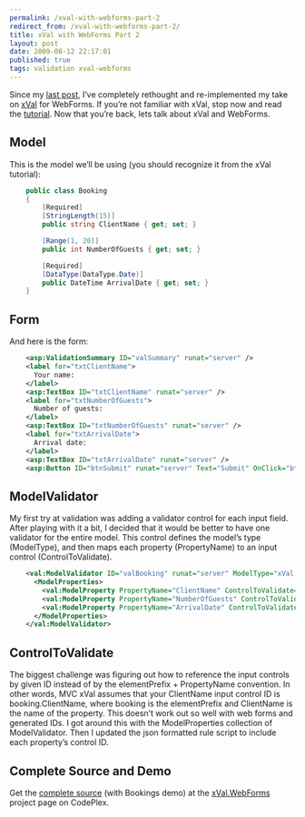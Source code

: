 ```yaml
---
permalink: /xval-with-webforms-part-2
redirect_from: /xval-with-webforms-part-2/
title: xVal with WebForms Part 2 
layout: post
date: 2009-08-12 22:17:01
published: true
tags: validation xval-webforms
---
```



Since my [last post](http://john.rummell.info/john/blog/post/xVal-with-WebForms.aspx), I’ve completely rethought and re-implemented my take on [xVal](http://xval.codeplex.com/) for WebForms. If you’re not familiar with xVal, stop now and read the [tutorial](http://blog.codeville.net/2009/01/10/xval-a-validation-framework-for-aspnet-mvc/). Now that you’re back, lets talk about xVal and WebForms.


## Model

This is the model we’ll be using (you should recognize it from the xVal tutorial):

``` csharp
    public class Booking
    {
        [Required]
        [StringLength(15)]
        public string ClientName { get; set; }

        [Range(1, 20)]
        public int NumberOfGuests { get; set; }

        [Required]
        [DataType(DataType.Date)]
        public DateTime ArrivalDate { get; set; }
    }
```

## Form

And here is the form:

``` xml
    <asp:ValidationSummary ID="valSummary" runat="server" />
    <label for="txtClientName">
      Your name:
    </label>
    <asp:TextBox ID="txtClientName" runat="server" />
    <label for="txtNumberOfGuests">
      Number of guests:
    </label>
    <asp:TextBox ID="txtNumberOfGuests" runat="server" />
    <label for="txtArrivalDate">
      Arrival date:
    </label>
    <asp:TextBox ID="txtArrivalDate" runat="server" />
    <asp:Button ID="btnSubmit" runat="server" Text="Submit" OnClick="btnSubmit_Click" />
```

## ModelValidator

My first try at validation was adding a validator control for each input field. After playing with it a bit, I decided that it would be better to have one validator for the entire model. This control defines the model’s type (ModelType), and then maps each property (PropertyName) to an input control (ControlToValidate).

``` xml
    <val:ModelValidator ID="valBooking" runat="server" ModelType="xVal.WebForms.Demo.Booking, xVal.WebForms.Demo">
      <ModelProperties>
        <val:ModelProperty PropertyName="ClientName" ControlToValidate="txtClientName" />
        <val:ModelProperty PropertyName="NumberOfGuests" ControlToValidate="txtNumberOfGuests" />
        <val:ModelProperty PropertyName="ArrivalDate" ControlToValidate="txtArrivalDate" />
      </ModelProperties>
    </val:ModelValidator>
```

## ControlToValidate

The biggest challenge was figuring out how to reference the input controls by given ID instead of by the elementPrefix + PropertyName convention. In other words, MVC xVal assumes that your ClientName input control ID is booking.ClientName, where booking is the elementPrefix and ClientName is the name of the property. This doesn’t work out so well with web forms and generated IDs. I got around this with the ModelProperties collection of ModelValidator. Then I updated the json formatted rule script to include each property’s control ID.


## Complete Source and Demo

Get the [complete source](http://xvalwebforms.codeplex.com/Release/ProjectReleases.aspx?ReleaseId=31487) (with Bookings demo) at the [xVal.WebForms](http://xvalwebforms.codeplex.com/) project page on CodePlex.


